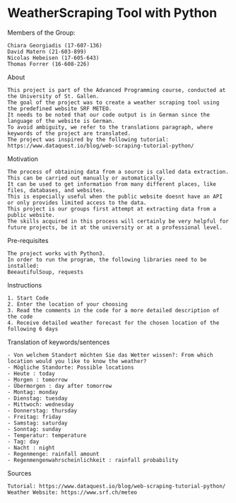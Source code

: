 # WeatherScraping Tool with Python

Members of the Group: 

	Chiara Georgiadis (17-607-136)
	David Matern (21-603-899)
	Nicolas Hebeisen (17-605-643)
	Thomas Forrer (16-608-226)

About

	This project is part of the Advanced Programming course, conducted at the University of St. Gallen.
	The goal of the project was to create a weather scraping tool using the predefined website SRF METEO.
	It needs to be noted that our code output is in German since the language of the website is German.
	To avoid ambiguity, we refer to the translations paragraph, where keywords of the project are translated.
	The project was inspired by the following tutorial: https://www.dataquest.io/blog/web-scraping-tutorial-python/ 

Motivation

	The process of obtaining data from a source is called data extraction. 
	This can be carried out manually or automatically. 
	It can be used to get information from many different places, like files, databases, and websites. 
	This is especially useful when the public website doesnt have an API or only provides limited access to the data. 
	This project is our groups first attempt at extracting data from a public website. 
	The skills acquired in this process will certainly be very helpful for future projects, be it at the university or at a professional level.

Pre-requisites

	The project works with Python3.
	In order to run the program, the following libraries need to be installed:
	BeeautifulSoup, requests

Instructions

	1. Start Code
	2. Enter the location of your choosing
	3. Read the comments in the code for a more detailed description of the code
	4. Receive detailed weather forecast for the chosen location of the following 6 days

Translation of keywords/sentences

	- Von welchem Standort möchten Sie das Wetter wissen?: From which location would you like to know the weather?
	- Mögliche Standorte: Possible locations
	- Heute : today
	- Morgen : tomorrow
	- Übermorgen : day after tomorrow
	- Montag: monday
	- Dienstag: tuesday
	- Mittwoch: wednesday
	- Donnerstag: thursday
	- Freitag: friday
	- Samstag: saturday
	- Sonntag: sunday
	- Temperatur: temperature
	- Tag: day
	- Nacht : night
	- Regenmenge: rainfall amount
	- Regenmengenwahrscheinlichkeit : rainfall probability

Sources

	Tutorial: https://www.dataquest.io/blog/web-scraping-tutorial-python/
	Weather Website: https://www.srf.ch/meteo
